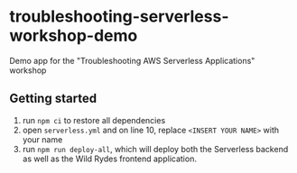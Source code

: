 # troubleshooting-serverless-workshop-demo

Demo app for the "Troubleshooting AWS Serverless Applications" workshop

## Getting started

1. run `npm ci` to restore all dependencies
2. open `serverless.yml` and on line 10, replace `<INSERT YOUR NAME>` with your name
3. run `npm run deploy-all`, which will deploy both the Serverless backend as well as the Wild Rydes frontend application.
